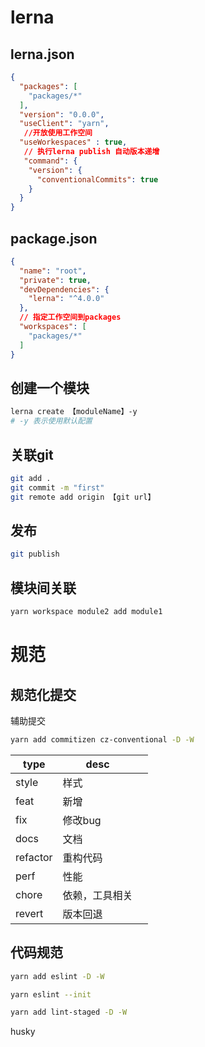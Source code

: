 # lerna 

## lerna.json

```json
{
  "packages": [
    "packages/*"
  ],
  "version": "0.0.0",
  "useClient": "yarn",
   //开放使用工作空间
  "useWorkespaces" : true,
   // 执行lerna publish 自动版本递增
   "command": {
    "version": {
      "conventionalCommits": true
    }
  }
}
```

## package.json

```json
{
  "name": "root",
  "private": true,
  "devDependencies": {
    "lerna": "^4.0.0"
  },
  // 指定工作空间到packages
  "workspaces": [
    "packages/*"
  ]
}

```



## 创建一个模块

```sh
lerna create 【moduleName】-y
# -y 表示使用默认配置
```



## 关联git

```sh
git add .
git commit -m "first"
git remote add origin 【git url】
```



## 发布

```sh
git publish
```



## 模块间关联

```sh
yarn workspace module2 add module1
```



# 规范

## 规范化提交

辅助提交

```sh
yarn add commitizen cz-conventional -D -W
```

| type     | desc           |      |
| -------- | -------------- | ---- |
| style    | 样式           |      |
| feat     | 新增           |      |
| fix      | 修改bug        |      |
| docs     | 文档           |      |
| refactor | 重构代码       |      |
| perf     | 性能           |      |
| chore    | 依赖，工具相关 |      |
| revert   | 版本回退       |      |

## 代码规范

```sh
yarn add eslint -D -W

yarn eslint --init

yarn add lint-staged -D -W
```

husky